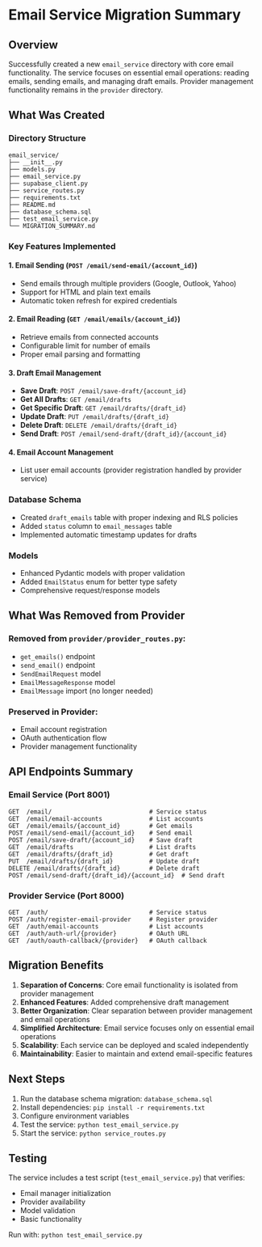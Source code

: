 # Email Service Migration Summary

## Overview
Successfully created a new `email_service` directory with core email functionality. The service focuses on essential email operations: reading emails, sending emails, and managing draft emails. Provider management functionality remains in the `provider` directory.

## What Was Created

### Directory Structure
```
email_service/
├── __init__.py
├── models.py
├── email_service.py
├── supabase_client.py
├── service_routes.py
├── requirements.txt
├── README.md
├── database_schema.sql
├── test_email_service.py
└── MIGRATION_SUMMARY.md
```

### Key Features Implemented

#### 1. Email Sending (`POST /email/send-email/{account_id}`)
- Send emails through multiple providers (Google, Outlook, Yahoo)
- Support for HTML and plain text emails
- Automatic token refresh for expired credentials

#### 2. Email Reading (`GET /email/emails/{account_id}`)
- Retrieve emails from connected accounts
- Configurable limit for number of emails
- Proper email parsing and formatting

#### 3. Draft Email Management
- **Save Draft**: `POST /email/save-draft/{account_id}`
- **Get All Drafts**: `GET /email/drafts`
- **Get Specific Draft**: `GET /email/drafts/{draft_id}`
- **Update Draft**: `PUT /email/drafts/{draft_id}`
- **Delete Draft**: `DELETE /email/drafts/{draft_id}`
- **Send Draft**: `POST /email/send-draft/{draft_id}/{account_id}`

#### 4. Email Account Management
- List user email accounts (provider registration handled by provider service)

### Database Schema
- Created `draft_emails` table with proper indexing and RLS policies
- Added `status` column to `email_messages` table
- Implemented automatic timestamp updates for drafts

### Models
- Enhanced Pydantic models with proper validation
- Added `EmailStatus` enum for better type safety
- Comprehensive request/response models

## What Was Removed from Provider

### Removed from `provider/provider_routes.py`:
- `get_emails()` endpoint
- `send_email()` endpoint
- `SendEmailRequest` model
- `EmailMessageResponse` model
- `EmailMessage` import (no longer needed)

### Preserved in Provider:
- Email account registration
- OAuth authentication flow
- Provider management functionality

## API Endpoints Summary

### Email Service (Port 8001)
```
GET  /email/                           # Service status
GET  /email/email-accounts             # List accounts
GET  /email/emails/{account_id}        # Get emails
POST /email/send-email/{account_id}    # Send email
POST /email/save-draft/{account_id}    # Save draft
GET  /email/drafts                     # List drafts
GET  /email/drafts/{draft_id}          # Get draft
PUT  /email/drafts/{draft_id}          # Update draft
DELETE /email/drafts/{draft_id}        # Delete draft
POST /email/send-draft/{draft_id}/{account_id}  # Send draft
```

### Provider Service (Port 8000)
```
GET  /auth/                            # Service status
POST /auth/register-email-provider     # Register provider
GET  /auth/email-accounts              # List accounts
GET  /auth/auth-url/{provider}         # OAuth URL
GET  /auth/oauth-callback/{provider}   # OAuth callback
```

## Migration Benefits

1. **Separation of Concerns**: Core email functionality is isolated from provider management
2. **Enhanced Features**: Added comprehensive draft management
3. **Better Organization**: Clear separation between provider management and email operations
4. **Simplified Architecture**: Email service focuses only on essential email operations
5. **Scalability**: Each service can be deployed and scaled independently
6. **Maintainability**: Easier to maintain and extend email-specific features

## Next Steps

1. Run the database schema migration: `database_schema.sql`
2. Install dependencies: `pip install -r requirements.txt`
3. Configure environment variables
4. Test the service: `python test_email_service.py`
5. Start the service: `python service_routes.py`

## Testing

The service includes a test script (`test_email_service.py`) that verifies:
- Email manager initialization
- Provider availability
- Model validation
- Basic functionality

Run with: `python test_email_service.py`
